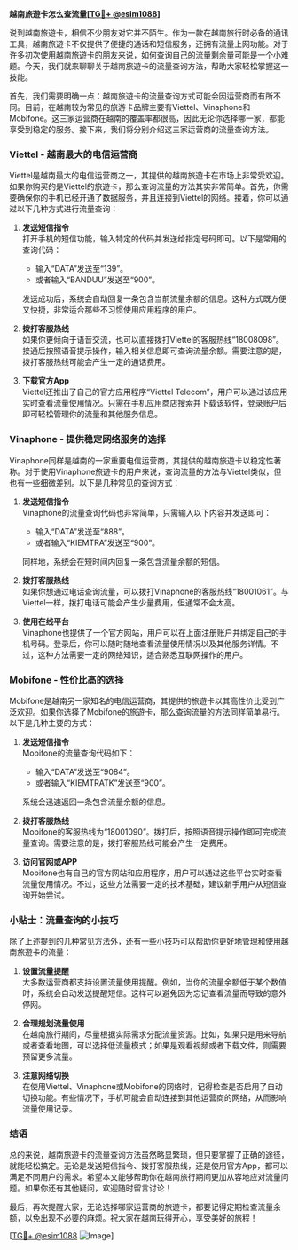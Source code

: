 **越南旅遊卡怎么查流量[[TG💪+ @esim1088](https://t.me/s/esim1088)]**

说到越南旅遊卡，相信不少朋友对它并不陌生。作为一款在越南旅行时必备的通讯工具，越南旅遊卡不仅提供了便捷的通话和短信服务，还拥有流量上网功能。对于许多初次使用越南旅遊卡的朋友来说，如何查询自己的流量剩余量可能是一个小难题。今天，我们就来聊聊关于越南旅遊卡的流量查询方法，帮助大家轻松掌握这一技能。

首先，我们需要明确一点：越南旅遊卡的流量查询方式可能会因运营商而有所不同。目前，在越南较为常见的旅游卡品牌主要有Viettel、Vinaphone和Mobifone。这三家运营商在越南的覆盖率都很高，因此无论你选择哪一家，都能享受到稳定的服务。接下来，我们将分别介绍这三家运营商的流量查询方法。

### Viettel - 越南最大的电信运营商

Viettel是越南最大的电信运营商之一，其提供的越南旅遊卡在市场上非常受欢迎。如果你购买的是Viettel的旅遊卡，那么查询流量的方法其实非常简单。首先，你需要确保你的手机已经开通了数据服务，并且连接到Viettel的网络。接着，你可以通过以下几种方式进行流量查询：

1. **发送短信指令**  
   打开手机的短信功能，输入特定的代码并发送给指定号码即可。以下是常用的查询代码：
   - 输入“DATA”发送至“139”。
   - 或者输入“BANDUU”发送至“900”。

   发送成功后，系统会自动回复一条包含当前流量余额的信息。这种方式既方便又快捷，非常适合那些不习惯使用应用程序的用户。

2. **拨打客服热线**  
   如果你更倾向于语音交流，也可以直接拨打Viettel的客服热线“18008098”。接通后按照语音提示操作，输入相关信息即可查询流量余额。需要注意的是，拨打客服热线可能会产生一定的通话费用。

3. **下载官方App**  
   Viettel还推出了自己的官方应用程序“Viettel Telecom”，用户可以通过该应用实时查看流量使用情况。只需在手机应用商店搜索并下载该软件，登录账户后即可轻松管理你的流量和其他服务信息。

### Vinaphone - 提供稳定网络服务的选择

Vinaphone同样是越南的一家重要电信运营商，其提供的越南旅遊卡以稳定性著称。对于使用Vinaphone旅遊卡的用户来说，查询流量的方法与Viettel类似，但也有一些细微差别。以下是几种常见的查询方式：

1. **发送短信指令**  
   Vinaphone的流量查询代码也非常简单，只需输入以下内容并发送即可：
   - 输入“DATA”发送至“888”。
   - 或者输入“KIEMTRA”发送至“900”。

   同样地，系统会在短时间内回复一条包含流量余额的短信。

2. **拨打客服热线**  
   如果你想通过电话查询流量，可以拨打Vinaphone的客服热线“18001061”。与Viettel一样，拨打电话可能会产生少量费用，但通常不会太高。

3. **使用在线平台**  
   Vinaphone也提供了一个官方网站，用户可以在上面注册账户并绑定自己的手机号码。登录后，你可以随时随地查看流量使用情况以及其他服务详情。不过，这种方法需要一定的网络知识，适合熟悉互联网操作的用户。

### Mobifone - 性价比高的选择

Mobifone是越南另一家知名的电信运营商，其提供的旅遊卡以其高性价比受到广泛欢迎。如果你选择了Mobifone的旅遊卡，那么查询流量的方法同样简单易行。以下是几种主要的方式：

1. **发送短信指令**  
   Mobifone的流量查询代码如下：
   - 输入“DATA”发送至“9084”。
   - 或者输入“KIEMTRATK”发送至“900”。

   系统会迅速返回一条包含流量余额的信息。

2. **拨打客服热线**  
   Mobifone的客服热线为“18001090”。拨打后，按照语音提示操作即可完成流量查询。需要注意的是，拨打客服热线可能会产生一定费用。

3. **访问官网或APP**  
   Mobifone也有自己的官方网站和应用程序，用户可以通过这些平台实时查看流量使用情况。不过，这些方法需要一定的技术基础，建议新手用户从短信查询开始尝试。

### 小贴士：流量查询的小技巧

除了上述提到的几种常见方法外，还有一些小技巧可以帮助你更好地管理和使用越南旅遊卡的流量：

1. **设置流量提醒**  
   大多数运营商都支持设置流量使用提醒。例如，当你的流量余额低于某个数值时，系统会自动发送提醒短信。这样可以避免因为忘记查看流量而导致的意外停网。

2. **合理规划流量使用**  
   在越南旅行期间，尽量根据实际需求分配流量资源。比如，如果只是用来导航或者查看地图，可以选择低流量模式；如果是观看视频或者下载文件，则需要预留更多流量。

3. **注意网络切换**  
   在使用Viettel、Vinaphone或Mobifone的网络时，记得检查是否启用了自动切换功能。有些情况下，手机可能会自动连接到其他运营商的网络，从而影响流量使用记录。

### 结语

总的来说，越南旅遊卡的流量查询方法虽然略显繁琐，但只要掌握了正确的途径，就能轻松搞定。无论是发送短信指令、拨打客服热线，还是使用官方App，都可以满足不同用户的需求。希望本文能够帮助你在越南旅行期间更加从容地应对流量问题。如果你还有其他疑问，欢迎随时留言讨论！

最后，再次提醒大家，无论选择哪家运营商的旅遊卡，都要记得定期检查流量余额，以免出现不必要的麻烦。祝大家在越南玩得开心，享受美好的旅程！

[[TG💪+ @esim1088](https://t.me/s/esim1088) ![Image](https://i.postimg.cc/4NQfJmqS/Snipaste-2025-05-13-00-14-12.png)]
